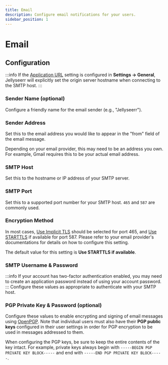 ```yaml
---
title: Email
description: Configure email notifications for your users.
sidebar_position: 1
---
```


# Email

## Configuration

:::info
If the [Application URL](/using-jellyseerr/settings/general#application-title) setting is configured in **Settings → General**, Jellyseerr will explicitly set the origin server hostname when connecting to the SMTP host.
:::

### Sender Name (optional)

Configure a friendly name for the email sender (e.g., "Jellyseerr").

### Sender Address

Set this to the email address you would like to appear in the "from" field of the email message.

Depending on your email provider, this may need to be an address you own. For example, Gmail requires this to be your actual email address.

### SMTP Host

Set this to the hostname or IP address of your SMTP server.

### SMTP Port

Set this to a supported port number for your SMTP host. `465` and `587` are commonly used.

### Encryption Method

In most cases, [Use Implicit TLS](https://tools.ietf.org/html/rfc8314) should be selected for port 465, and [Use STARTTLS](https://en.wikipedia.org/wiki/Opportunistic_TLS) if available for port 587. Please refer to your email provider's documentations for details on how to configure this setting.

The default value for this setting is **Use STARTTLS if available**.

### SMTP Username & Password

:::info
If your account has two-factor authentication enabled, you may need to create an application password instead of using your account password.
:::
Configure these values as appropriate to authenticate with your SMTP host.

### PGP Private Key & Password (optional)

Configure these values to enable encrypting and signing of email messages using [OpenPGP](https://www.openpgp.org/). Note that individual users must also have their **PGP public keys** configured in their user settings in order for PGP encryption to be used in messages addressed to them.

When configuring the PGP keys, be sure to keep the entire contents of the key intact. For example, private keys always begin with `-----BEGIN PGP PRIVATE KEY BLOCK-----` and end with `-----END PGP PRIVATE KEY BLOCK-----`.

